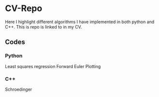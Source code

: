 # CV-Repo
Here I highlight different algorithms I have implemented in both python and C++. This is repo is linked to in my CV.

## Codes
### Python
Least squares regression
Forward Euler
Plotting

### C++
Schroedinger


